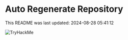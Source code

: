 # Auto Regenerate Repository

This README was last updated: 2024-08-28 05:41:12

 ![TryHackMe](https://tryhackme.com/badge/533634)